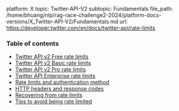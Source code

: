 platform: X
topic: Twitter-API-V2
subtopic: Fundamentals
file_path: /home/bhuang/nlp/rag-race-challenge2-2024/platform-docs-versions/X_Twitter-API-V2/Fundamentals.md
url: https://developer.twitter.com/en/docs/twitter-api/rate-limits

### Table of contents

* [Twitter API v2 Free rate limits](#v2-limits-free)  
* [Twitter API v2 Basic rate limits](#v2-limits-basic)  
* [Twitter API v2 Pro rate limits](#v2-limits-pro)  
* [Twitter API Enterprise rate limits](#v2-limits-enterprise)  
* [Rate limits and authentication method](#auth)
* [HTTP headers and response codes](#headers-and-codes)
* [Recovering from rate limits](#recovering)
* [Tips to avoid being rate limited](#tips)
